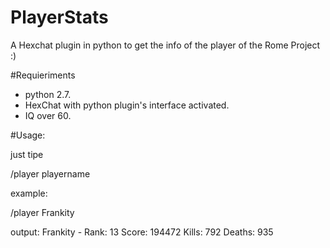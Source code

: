 PlayerStats
===========

A Hexchat plugin in python to get the info of the player of the Rome Project :)

#Requieriments
* python 2.7.
* HexChat with python plugin's interface activated.
* IQ over 60.

#Usage:

just tipe 

/player playername

example:

/player Frankity

output:  Frankity - Rank: 13 Score: 194472 Kills: 792 Deaths: 935
